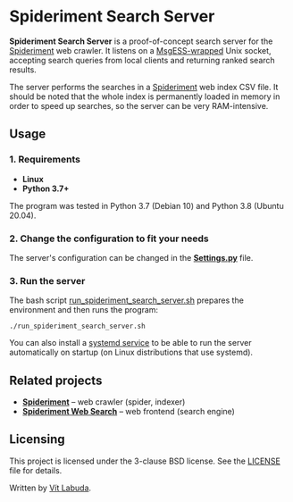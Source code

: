 # Spideriment Search Server
**Spideriment Search Server** is a proof-of-concept search server for the [Spideriment](https://github.com/vitlabuda/spideriment) web crawler.
It listens on a [MsgESS-wrapped](https://github.com/vitlabuda/msgess-python) Unix socket, accepting search queries from local clients and returning ranked search results.

The server performs the searches in a [Spideriment](https://github.com/vitlabuda/spideriment) web index CSV file.
It should be noted that the whole index is permanently loaded in memory in order to speed up searches, so the server can be very RAM-intensive.



## Usage

### 1. Requirements
   * **Linux**
   * **Python 3.7+**
   
   The program was tested in Python 3.7 (Debian 10) and Python 3.8 (Ubuntu 20.04).


### 2. Change the configuration to fit your needs
   The server's configuration can be changed in the **[Settings.py](src/Settings.py)** file.


### 3. Run the server
   The bash script [run_spideriment_search_server.sh](src/run_spideriment_search_server.sh) prepares the environment and then runs the program:
   ```
   ./run_spideriment_search_server.sh
   ```

   You can also install a [systemd service](src/spideriment_search_server.service) to be able to run the server automatically on startup (on Linux distributions that use systemd).



## Related projects
* **[Spideriment](https://github.com/vitlabuda/spideriment)** – web crawler (spider, indexer)
* **[Spideriment Web Search](https://github.com/vitlabuda/spideriment_web_search)** – web frontend (search engine)



## Licensing
This project is licensed under the 3-clause BSD license. See the [LICENSE](LICENSE) file for details.

Written by [Vít Labuda](https://vitlabuda.cz/).
